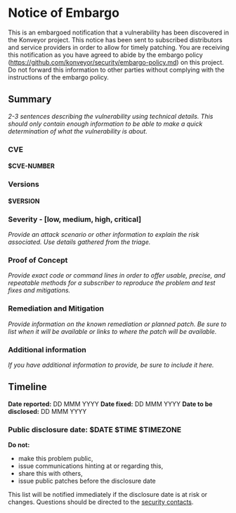 # Notice of Embargo

This is an embargoed notification that a vulnerability has been discovered in
the Konveyor project. This notice has been sent to subscribed distributors and service
providers in order to allow for timely patching. You are receiving this
notification as you have agreed to abide by the embargo policy (https://github.com/konveyor/security/embargo-policy.md) on this
project. Do not forward this information to other parties without complying with
the instructions of the embargo policy.

## Summary

*2-3 sentences describing the vulnerability using technical details. This should
only contain enough information to be able to make a quick determination of what
the vulnerability is about.*

### CVE

#### $CVE-NUMBER

### Versions

#### $VERSION

### Severity - [low, medium, high, critical]

*Provide an attack scenario or other information to explain the risk associated.
Use details gathered from the triage.*

### Proof of Concept

*Provide exact code or command lines in order to offer usable, precise, and
repeatable methods for a subscriber to reproduce the problem and test fixes and
mitigations.*

### Remediation and Mitigation

*Provide information on the known remediation or planned patch. Be sure to list
when it will be available or links to where the patch will be available.*

### Additional information

*If you have additional information to provide, be sure to include it here.*

## Timeline

**Date reported:** DD MMM YYYY
**Date fixed:** DD MMM YYYY
**Date to be disclosed:** DD MMM YYYY

### Public disclosure date: $DATE $TIME $TIMEZONE

**Do not:**

* make this problem public,
* issue communications hinting at or regarding this,
* share this with others,
* issue public patches before the disclosure date

This list will be notified immediately if the disclosure date is at risk or
changes. Questions should be directed to the [security contacts](https://github.com/konveyor/security/SECURITY_CONTACTS.md).